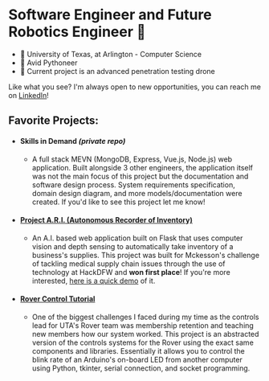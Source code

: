 # Software Engineer and Future Robotics Engineer 🤖
- 🏫 University of Texas, at Arlington - Computer Science  
- 🐍 Avid Pythoneer  
- 🔑 Current project is an advanced penetration testing drone

Like what you see? I'm always open to new opportunities, you can reach me on [LinkedIn](https://www.linkedin.com/in/benjamin-j-knight/)!

## Favorite Projects:
- #### Skills in Demand *(private repo)*
  - A full stack MEVN (MongoDB, Express, Vue.js, Node.js) web application. Built alongside 3 other engineers, the application itself was not the main focus of this project but the documentation and software design process. System requirements specification, domain design diagram, and more models/documentation were created. If you'd like to see this project let me know!
- #### [Project A.R.I. (Autonomous Recorder of Inventory)](https://github.com/ben8622/Project-ARI)
  - An A.I. based web application built on Flask that uses computer vision and depth sensing to automatically take inventory of a business's supplies. This project was built for Mckesson's challenge of tackling medical supply chain issues through the use of technology at HackDFW and **won first place**! If you're more interested, [here is a quick demo](https://www.youtube.com/watch?v=fIP6DAwMeYs) of it. 
- #### [Rover Control Tutorial](https://github.com/ben8622/rover-control-tutorial)
  - One of the biggest challenges I faced during my time as the controls lead for UTA's Rover team was membership retention and teaching new members how our system worked. This project is an abstracted version of the controls systems for the Rover using the exact same components and libraries. Essentially it allows you to control the blink rate of an Arduino's on-board LED from another computer using Python, tkinter, serial connection, and socket programming.

